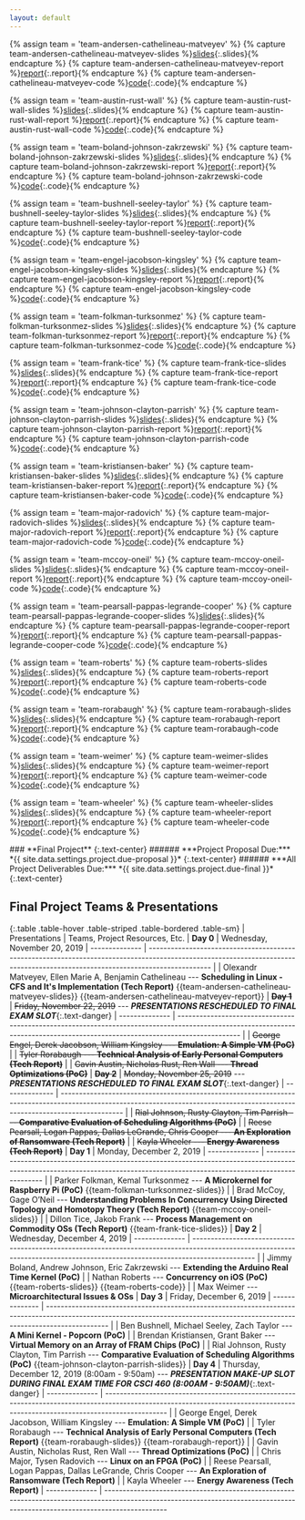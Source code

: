 ```yaml
---
layout: default
---
```


<!-- INTERNAL PAGE VARIABLES -->

{% assign team = 'team-andersen-cathelineau-matveyev' %}
{% capture team-andersen-cathelineau-matveyev-slides %}[slides]({{site.baseurl}}/project/{{team}}/slides.pdf){:.slides}{% endcapture %}
{% capture team-andersen-cathelineau-matveyev-report %}[report]({{site.baseurl}}/project/{{team}}/report.pdf){:.report}{% endcapture %}
{% capture team-andersen-cathelineau-matveyev-code %}[code](){:.code}{% endcapture %}

{% assign team = 'team-austin-rust-wall' %}
{% capture team-austin-rust-wall-slides %}[slides]({{site.baseurl}}/project/{{team}}/slides.pdf){:.slides}{% endcapture %}
{% capture team-austin-rust-wall-report %}[report]({{site.baseurl}}/project/{{team}}/report.pdf){:.report}{% endcapture %}
{% capture team-austin-rust-wall-code %}[code](){:.code}{% endcapture %}

{% assign team = 'team-boland-johnson-zakrzewski' %}
{% capture team-boland-johnson-zakrzewski-slides %}[slides]({{site.baseurl}}/project/{{team}}/slides.pdf){:.slides}{% endcapture %}
{% capture team-boland-johnson-zakrzewski-report %}[report]({{site.baseurl}}/project/{{team}}/report.pdf){:.report}{% endcapture %}
{% capture team-boland-johnson-zakrzewski-code %}[code](){:.code}{% endcapture %}

{% assign team = 'team-bushnell-seeley-taylor' %}
{% capture team-bushnell-seeley-taylor-slides %}[slides]({{site.baseurl}}/project/{{team}}/slides.pdf){:.slides}{% endcapture %}
{% capture team-bushnell-seeley-taylor-report %}[report]({{site.baseurl}}/project/{{team}}/report.pdf){:.report}{% endcapture %}
{% capture team-bushnell-seeley-taylor-code %}[code](){:.code}{% endcapture %}

{% assign team = 'team-engel-jacobson-kingsley' %}
{% capture team-engel-jacobson-kingsley-slides %}[slides]({{site.baseurl}}/project/{{team}}/slides.pdf){:.slides}{% endcapture %}
{% capture team-engel-jacobson-kingsley-report %}[report]({{site.baseurl}}/project/{{team}}/report.pdf){:.report}{% endcapture %}
{% capture team-engel-jacobson-kingsley-code %}[code](){:.code}{% endcapture %}

{% assign team = 'team-folkman-turksonmez' %}
{% capture team-folkman-turksonmez-slides %}[slides]({{site.baseurl}}/project/{{team}}/slides.pdf){:.slides}{% endcapture %}
{% capture team-folkman-turksonmez-report %}[report]({{site.baseurl}}/project/{{team}}/report.pdf){:.report}{% endcapture %}
{% capture team-folkman-turksonmez-code %}[code](){:.code}{% endcapture %}

{% assign team = 'team-frank-tice' %}
{% capture team-frank-tice-slides %}[slides]({{site.baseurl}}/project/{{team}}/slides.pdf){:.slides}{% endcapture %}
{% capture team-frank-tice-report %}[report]({{site.baseurl}}/project/{{team}}/report.pdf){:.report}{% endcapture %}
{% capture team-frank-tice-code %}[code](){:.code}{% endcapture %}

{% assign team = 'team-johnson-clayton-parrish' %}
{% capture team-johnson-clayton-parrish-slides %}[slides]({{site.baseurl}}/project/{{team}}/slides.pdf){:.slides}{% endcapture %}
{% capture team-johnson-clayton-parrish-report %}[report]({{site.baseurl}}/project/{{team}}/report.pdf){:.report}{% endcapture %}
{% capture team-johnson-clayton-parrish-code %}[code](){:.code}{% endcapture %}

{% assign team = 'team-kristiansen-baker' %}
{% capture team-kristiansen-baker-slides %}[slides]({{site.baseurl}}/project/{{team}}/slides.pdf){:.slides}{% endcapture %}
{% capture team-kristiansen-baker-report %}[report]({{site.baseurl}}/project/{{team}}/report.pdf){:.report}{% endcapture %}
{% capture team-kristiansen-baker-code %}[code](){:.code}{% endcapture %}

{% assign team = 'team-major-radovich' %}
{% capture team-major-radovich-slides %}[slides]({{site.baseurl}}/project/{{team}}/slides.pdf){:.slides}{% endcapture %}
{% capture team-major-radovich-report %}[report]({{site.baseurl}}/project/{{team}}/report.pdf){:.report}{% endcapture %}
{% capture team-major-radovich-code %}[code](){:.code}{% endcapture %}

{% assign team = 'team-mccoy-oneil' %}
{% capture team-mccoy-oneil-slides %}[slides]({{site.baseurl}}/project/{{team}}/slides.pdf){:.slides}{% endcapture %}
{% capture team-mccoy-oneil-report %}[report]({{site.baseurl}}/project/{{team}}/report.pdf){:.report}{% endcapture %}
{% capture team-mccoy-oneil-code %}[code](){:.code}{% endcapture %}

{% assign team = 'team-pearsall-pappas-legrande-cooper' %}
{% capture team-pearsall-pappas-legrande-cooper-slides %}[slides]({{site.baseurl}}/project/{{team}}/slides.pdf){:.slides}{% endcapture %}
{% capture team-pearsall-pappas-legrande-cooper-report %}[report]({{site.baseurl}}/project/{{team}}/report.pdf){:.report}{% endcapture %}
{% capture team-pearsall-pappas-legrande-cooper-code %}[code](){:.code}{% endcapture %}

{% assign team = 'team-roberts' %}
{% capture team-roberts-slides %}[slides]({{site.baseurl}}/project/{{team}}/slides.pdf){:.slides}{% endcapture %}
{% capture team-roberts-report %}[report]({{site.baseurl}}/project/{{team}}/report.pdf){:.report}{% endcapture %}
{% capture team-roberts-code %}[code](https://github.com/nathanroberts7/ios-concurrency){:.code}{% endcapture %}

{% assign team = 'team-rorabaugh' %}
{% capture team-rorabaugh-slides %}[slides]({{site.baseurl}}/project/{{team}}/slides.pdf){:.slides}{% endcapture %}
{% capture team-rorabaugh-report %}[report]({{site.baseurl}}/project/{{team}}/report.pdf){:.report}{% endcapture %}
{% capture team-rorabaugh-code %}[code](){:.code}{% endcapture %}

{% assign team = 'team-weimer' %}
{% capture team-weimer-slides %}[slides]({{site.baseurl}}/project/{{team}}/slides.pdf){:.slides}{% endcapture %}
{% capture team-weimer-report %}[report]({{site.baseurl}}/project/{{team}}/report.pdf){:.report}{% endcapture %}
{% capture team-weimer-code %}[code](){:.code}{% endcapture %}

{% assign team = 'team-wheeler' %}
{% capture team-wheeler-slides %}[slides]({{site.baseurl}}/project/{{team}}/slides.pdf){:.slides}{% endcapture %}
{% capture team-wheeler-report %}[report]({{site.baseurl}}/project/{{team}}/report.pdf){:.report}{% endcapture %}
{% capture team-wheeler-code %}[code](){:.code}{% endcapture %}

<!-- HEADER -->

<div class="subpage-header" markdown="1">
### **Final Project**
{:.text-center}
###### ***Project Proposal Due:*** *{{ site.data.settings.project.due-proposal }}*
{:.text-center}
###### ***All Project Deliverables Due:*** *{{ site.data.settings.project.due-final }}*
{:.text-center}
</div>

## Final Project Teams & Presentations

{:.table .table-hover .table-striped .table-bordered .table-sm}
| Presentations  | Teams, Project Resources, Etc.
| **Day 0**      | <span class="note">Wednesday, November 20, 2019</span>
| -------------- | -----------------------------------------------------------------------------------------------------------------------------------------------------------------------------
|                | Olexandr Matveyev, Ellen Marie A,  Benjamin Cathelineau --- **Scheduling in Linux - CFS and It's Implementation (Tech Report)** {{team-andersen-cathelineau-matveyev-slides}} {{team-andersen-cathelineau-matveyev-report}}
| ~~**Day 1**~~  | <span class="note">~~Friday, November 22, 2019~~</span> --- _**PRESENTATIONS RESCHEDULED TO FINAL EXAM SLOT**_{:.text-danger}
| -------------- | -----------------------------------------------------------------------------------------------------------------------------------------------------------------------------
|                | ~~George Engel, Derek Jacobson, William Kingsley --- **Emulation: A Simple VM (PoC)**~~
|                | ~~Tyler Rorabaugh --- **Technical Analysis of Early Personal Computers (Tech Report)**~~
|                | ~~Gavin Austin, Nicholas Rust, Ren Wall --- **Thread Optimizations (PoC)**~~
| ~~**Day 2**~~  | <span class="note">~~Monday, November 25, 2019~~</span>  --- _**PRESENTATIONS RESCHEDULED TO FINAL EXAM SLOT**_{:.text-danger}
| -------------- | -----------------------------------------------------------------------------------------------------------------------------------------------------------------------------
|                | ~~Rial Johnson, Rusty Clayton, Tim Parrish --- **Comparative Evaluation of Scheduling Algorithms (PoC)**~~
|                | ~~Reese Pearsall, Logan Pappas, Dallas LeGrande, Chris Cooper --- **An Exploration of Ransomware (Tech Report)**~~
|                | ~~Kayla Wheeler --- **Energy Awareness (Tech Report)**~~
| **Day 1**      | <span class="note">Monday, December 2, 2019</span>
| -------------- | -----------------------------------------------------------------------------------------------------------------------------------------------------------------------------
|                | Parker Folkman, Kemal Turksonmez --- **A Microkernel for Raspberry Pi (PoC)** {{team-folkman-turksonmez-slides}}
|                | Brad McCoy, Gage O’Neil --- **Understanding Problems In Concurrency Using Directed Topology and Homotopy Theory (Tech Report)** {{team-mccoy-oneil-slides}}
|                | Dillon Tice, Jakob Frank --- **Process Management on Commodity OSs (Tech Report)** {{team-frank-tice-slides}}
| **Day 2**      | <span class="note">Wednesday, December 4, 2019</span>
| -------------- | -----------------------------------------------------------------------------------------------------------------------------------------------------------------------------
|                | Jimmy Boland, Andrew Johnson, Eric Zakrzewski --- **Extending the Arduino Real Time Kernel (PoC)**
|                | Nathan Roberts --- **Concurrency on iOS (PoC)** {{team-roberts-slides}} {{team-roberts-code}}
|                | Max Weimer --- **Microarchitectural Issues & OSs**
| **Day 3**      | <span class="note">Friday, December 6, 2019</span>
| -------------- | -----------------------------------------------------------------------------------------------------------------------------------------------------------------------------
|                | Ben Bushnell, Michael Seeley, Zach Taylor --- **A Mini Kernel - Popcorn (PoC)**
|                | Brendan Kristiansen, Grant Baker --- **Virtual Memory on an Array of FRAM Chips (PoC)**
|                | Rial Johnson, Rusty Clayton, Tim Parrish --- **Comparative Evaluation of Scheduling Algorithms (PoC)** {{team-johnson-clayton-parrish-slides}}
| **Day 4**      | <span class="note">Thursday, December 12, 2019 (8:00am - 9:50am)</span> --- _**PRESENTATION MAKE-UP SLOT DURING FINAL EXAM TIME FOR CSCI 460 (8:00AM - 9:50AM)**_{:.text-danger}
| -------------- | -----------------------------------------------------------------------------------------------------------------------------------------------------------------------------
|                | George Engel, Derek Jacobson, William Kingsley --- **Emulation: A Simple VM (PoC)**
|                | Tyler Rorabaugh --- **Technical Analysis of Early Personal Computers (Tech Report)** {{team-rorabaugh-slides}} {{team-rorabaugh-report}}
|                | Gavin Austin, Nicholas Rust, Ren Wall --- **Thread Optimizations (PoC)**
|                | Chris Major, Tysen Radovich --- **Linux on an FPGA (PoC)**
|                | Reese Pearsall, Logan Pappas, Dallas LeGrande, Chris Cooper --- **An Exploration of Ransomware (Tech Report)**
|                | Kayla Wheeler --- **Energy Awareness (Tech Report)**
| -------------- | -----------------------------------------------------------------------------------------------------------------------------------------------------------------------------
